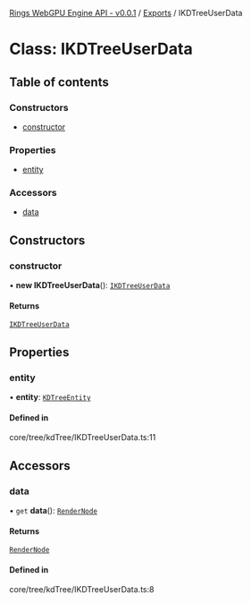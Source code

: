 [Rings WebGPU Engine API - v0.0.1](../README.md) / [Exports](../modules.md) / IKDTreeUserData

# Class: IKDTreeUserData

## Table of contents

### Constructors

- [constructor](IKDTreeUserData.md#constructor)

### Properties

- [entity](IKDTreeUserData.md#entity)

### Accessors

- [data](IKDTreeUserData.md#data)

## Constructors

### constructor

• **new IKDTreeUserData**(): [`IKDTreeUserData`](IKDTreeUserData.md)

#### Returns

[`IKDTreeUserData`](IKDTreeUserData.md)

## Properties

### entity

• **entity**: [`KDTreeEntity`](KDTreeEntity.md)

#### Defined in

core/tree/kdTree/IKDTreeUserData.ts:11

## Accessors

### data

• `get` **data**(): [`RenderNode`](RenderNode.md)

#### Returns

[`RenderNode`](RenderNode.md)

#### Defined in

core/tree/kdTree/IKDTreeUserData.ts:8
